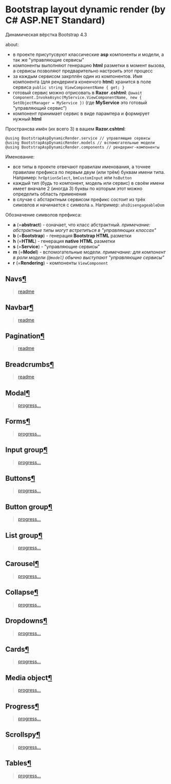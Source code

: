 # Bootstrap layout dynamic render (by C# ASP.NET Standard)
Динамическая вёрстка Bootstrap 4.3

about:
- в проекте присутусвуют классические **asp** компоненты и модели, а так же "управляющие сервисы"
- компоненты выполняют генерацию **html** разметки в момент вызова, а сервисы позволяют предварительно настроить этот процесс
- за каждым сервисом закрплён один из компонентов. Имя компонента (для рендеринга коненчого **html**) хранится в поле сервиса `public string ViewComponentName { get; }`
- готовый сервис можно отрисовать в **Razor .cshtml**: `@await Component.InvokeAsync(MyService.ViewComponentName, new { SetObjectManager = MyService })` (где **MyService** это готовый "управляющий сервис")
- компонент принимает сервис в виде парамтера и формирует нужный **html**

Пространсва имён (их всего 3) в вашем **Razor.cshtml**:
```cshtml
@using BootstrapAspDynamicRender.service // управляющие сервисы
@using BootstrapAspDynamicRender.models // вспомогательные модели
@using BootstrapAspDynamicRender.components // рендеринг-компоненты
```

Именование:
- все типы в проекте отвечают правилам именования, а точнее правилам префикса по первым двум (или трём) буквам имени типа. Например: `hrOptionSelect`, `bmCustomInput` или `hsButton`
- каждый тип (будь то компонент, модель или сервис) в своём имени имеет вначале 2 (иногда 3) буквы по которым этот можно определить область применения
- в случае с абстарктным сервисом префикс состоит из трёх симовлов и начинается с символа `a`. Например: `ahsDisengageableDom`

Обозначение символов префикса:    
- **a** (=**abstract**) - означает, что класс абстрактный. _примечание: абстрактные типы могут встретиться в "управляющих классах"_
- **b** (=**Bootstrap**) - генерация **Bootstrap HTML** разметки
- **h** (=**HTML**) - генерация **native HTML** разметки
- **s** (=**Service**) - "управляющие сервисы"
- **m** (=**Model**) - вспомогательные модели. _примечание: для компонент в роли модели (`@model`) обычно выступают "управляющие сервисы"_
- **r** (=**Rendering**) - компоненты `ViewComponent`

## Navs[¶](https://getbootstrap.com/docs/4.3/components/navs/)
> [readme](./readme/bootstrap/nav/)

## Navbar[¶](https://getbootstrap.com/docs/4.3/components/navbar/)
> [readme](./readme/bootstrap/navbar/)

## Pagination[¶](https://getbootstrap.com/docs/4.3/components/pagination/)
> [readme](./readme/bootstrap/pagination)

## Breadcrumbs[¶](https://getbootstrap.com/docs/4.3/components/breadcrumb/)
> [readme](./readme/bootstrap/breadcrumbs/)

## Modal[¶](https://getbootstrap.com/docs/4.3/components/modal/)
> [progress...](./readme/bootstrap/modal/)

## Forms[¶](https://getbootstrap.com/docs/4.3/components/forms/)
> [progress...](./readme/bootstrap/form/)

## Input group[¶](https://getbootstrap.com/docs/4.3/components/input-group/)
> [progress...](./readme/bootstrap/input-group/)

## Buttons[¶](https://getbootstrap.com/docs/4.3/components/buttons/)
> [progress...](./readme/bootstrap/button/)

## Button group[¶](https://getbootstrap.com/docs/4.3/components/button-group/#basic-example)
> [progress...](./readme/bootstrap/button-group)

## List group[¶](https://getbootstrap.com/docs/4.3/components/list-group/)
> [progress...](./readme/bootstrap/list-group/)

## Carousel[¶](https://getbootstrap.com/docs/4.3/components/carousel/)
> [progress...](./readme/bootstrap/carousel/)

## Collapse[¶](https://getbootstrap.com/docs/4.3/components/collapse/)
> [progress...](./readme/bootstrap/collapse/)

## Dropdowns[¶](https://getbootstrap.com/docs/4.3/components/dropdowns/)
> [progress...](./readme/bootstrap/dropdown/)

## Cards[¶](https://getbootstrap.com/docs/4.3/components/card/)
> [progress...](./readme/bootstrap/card/)

## Media object[¶](https://getbootstrap.com/docs/4.3/components/media-object/)
> [progress...](./readme/bootstrap/media-object/)

## Progress[¶](https://getbootstrap.com/docs/4.3/components/progress/)
> [progress...](./readme/bootstrap/progress/)

## Scrollspy[¶](https://getbootstrap.com/docs/4.3/components/scrollspy/)
> [progress...](./readme/bootstrap/scrollspy)

## Tables[¶](https://getbootstrap.com/docs/4.3/content/tables/)
> [progress...](./readme/bootstrap/table/)